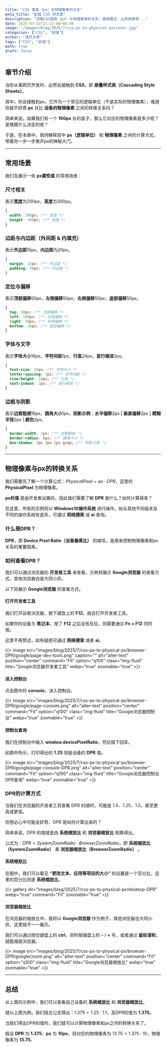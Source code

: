 ```yaml
---
title: "CSS 像素（px）与物理像素的关系"
meta_title: "前端 CSS 样式表"
description: "讲解CSS像素（px）与物理像素的关系，基础概念、比例换算等..."
date: 2025-07-31T21:13:00+08:00
image: "/images/blog/2025/7/css-px-to-physical-px/cover.jpg"
categories: ["CSS", "前端"]
author: "清风为梦"
tags: ["CSS", "前端"]
math: true
draft: false
---
```


## 章节介绍

当你从事网页开发时，必然会接触到 **CSS**，即 **层叠样式表（Cascading Style Sheets）**。

其中，你会接触到px，它作为一个常见的逻辑单位（不是实际的物理像素），难道你就不好奇 **px** 对比 **设备的物理像素** 之间的转换关系吗？

简单来说，如果我们有一个 **100px** 长的盒子，那么它对应的物理像素是多少呢？是根据什么决定的呢？

于是，在本章中，我将解释其中 **px（逻辑单位）** 和 **物理像素** 之间的计算方式，带着你一步一步推开px的神秘大门。

<hr/>

## 常用场景

我们先展示一些 **px属性值** 的常用场景：

### 尺寸相关

表示**宽度**为200px，**高度**为300px。

```css
{
  width: 200px; /** 宽度 */
  height: 300px; /** 高度 */
}
```

### 边距与内边距（外间距 & 内填充）

表示**外边距**15px，**内边距**为20px。

```css
{
  margin: 15px; /** 外边距 */
  padding: 20px; /** 内边距 */
}
```

### 定位与偏移

表示**顶部偏移**50px，**左侧偏移**50px，**右侧偏移**50px，**底部偏移**50px。

```css
{
  top: 50px; /** 顶部偏移 */
  left: 100px; /** 左侧偏移 */
  right: 30px; /** 右侧偏移 */
  bottom: 20px; /** 底部偏移 */
}
```

### 字体与文字

表示**字体大小**16px，**字符间距**1px，**行高**24px，**首行缩进**2px。

```css
{
  font-size: 16px; /** 字体大小 */
  letter-spacing: 1px; /** 字符间距 */
  line-height: 24px; /** 行高 */
  text-indent: 2px; /** 首行缩进 */
}
```

### 边框与阴影

表示**边框粗细**16px，**圆角大小**1px，**阴影示例**：**水平偏移**2px | **垂直偏移**2px | **模糊半径**2px | **颜色**2px。

```css
{
  border-width: 2px; /** 边框粗细 */
  border-radius: 8px; /** 圆角大小 */
  box-shadow: 2px 2px 5px gray; /** 阴影示例 */
}
```

<hr/>

## 物理像素与px的转换关系

我们需要先了解一个计算公式：$PhysicalPixel = px \cdot DPR$，这里的 **PhysicalPixel** 为物理像素。

**px的值** 是由开发者设置的，因此我们需要了解 **DPR** 是什么？如何计算得来？

在这里，所有的示例将以 **Windows10操作系统** 进行操作，如与其他不同版本及不同的操作系统有差异，可通过 **网络搜索** 或 **ai** 查询。

### 什么是DPR？

**DPR**，即 **Device Pixel Ratio（设备像素比）** 的缩写，是用来控制物理像素和px关系的重要因素。

### 如何查看DPR？

我们可以通过浏览器的 **开发者工具** 来查看，示例将展示 **Google浏览器** 的查看方式，其他浏览器也是大同小异。

以下将展示 **Google浏览器** 的查看方式。

#### 打开开发者工具

我们打开谷歌浏览器，按下键盘上的 **F12**，就会打开开发者工具。

如果你的设备为 **笔记本**，按了 **F12** 之后没有反应，则需要通过 **Fn + F12** 同时按。

这里不再赘述，如有疑惑可通过 **网络搜索** 或者 **ai**。

{{< image src="images/blog/2025/7/css-px-to-physical-px/browser-DPR/google/page-dev-tools.png" caption="" alt="alter-text" position="center" command="Fit" option="q100" class="img-fluid" title="Google浏览器开发者工具" webp="true" zoomable="true" >}}

#### 进入控制台

点击图中的 **console**，进入控制台。

{{< image src="images/blog/2025/7/css-px-to-physical-px/browser-DPR/google/page-console.png" alt="alter-text" position="center" command="Fit" option="q100" class="img-fluid" title="Google浏览器控制台" webp="true" zoomable="true" >}}

#### 控制台查询

我们在控制台中输入 **window.devicePixelRatio**，然后按下回车。

如图中所示，打印得出的 **1.25** 则是设备的 **DPR** 值。

{{< image src="images/blog/2025/7/css-px-to-physical-px/browser-DPR/google/page-console-DPR.png" alt="alter-text" position="center" command="Fit" option="q100" class="img-fluid" title="Google浏览器控制台DPR查询" webp="true" zoomable="true" >}}

### DPR的计算方式

当我们在浏览器的开发者工具查看 DPR 的值时，可能是 1.0、1.25、1.5，甚至更高或更低。

但想必心中可能会好奇，DPR 是如何计算出来的？

简单来说，DPR 的值就是由 **系统缩放比** 和 **浏览器缩放比** 相乘得出。

公式为：$DPR = SystemZoomRadio \cdot BrowserZoomRadio$，即 **系统缩放比（SystemZoomRadio）** 乘 **浏览器缩放比（BrowserZoomRadio）** 。

#### 系统缩放比

在图中，我们可以看见 **“更改文本、应用等项目的大小”** 的设置是一个百分比，这里的百分比则是 **系统缩放比**。

{{< gallery dir="images/blog/2025/7/css-px-to-physical-px/desktop-DPR" webp="true" command="Fit" zoomable="true" >}}

#### 浏览器缩放比

在浏览器的缩放比中，我将以 **Google浏览器** 作为例子，其他浏览器也大同小异，这里就不一一展示。

我们可以通过按住键盘上的 **ctrl**，同时按键盘上的 **-** / **+** 号，或者通过 **鼠标滚轮**，就能缩放浏览器。

{{< image src="images/blog/2025/7/css-px-to-physical-px/browser-DPR/google/zoom.png" alt="alter-text" position="center" command="Fit" option="q100" class="img-fluid" title="Google浏览器缩放比" webp="true" zoomable="true" >}}

<hr/>

## 总结

从上面的示例中，我们可以查看自己设备的 **系统缩放比** 和 **浏览器缩放比**。

就以上图为例，我们结合公式得出：$1.375 = 1.25 \cdot 1.1$，及DPR的值为 **1.375**。

当我们得出DPR的值时，我们就可以计算物理像素和px之间的转换关系了。

假设 **DPR** 为 **1.375**、**px** 为 **10px**，则对应的物理像素为 $13.75 = 1.375 \cdot 10$，物理像素为 **13.75**。
